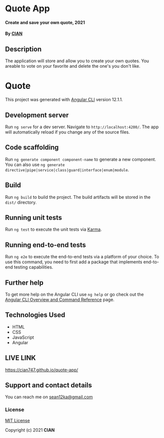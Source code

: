 # Quote App
#### Create and save your own quote, 2021
#### By **[CIAN](https://github.com/Cian747)**
## Description
The application will store and allow you to create your own quotes. You areable to vote on your favorite and delete the one's you don't like.
# Quote

This project was generated with [Angular CLI](https://github.com/angular/angular-cli) version 12.1.1.

## Development server

Run `ng serve` for a dev server. Navigate to `http://localhost:4200/`. The app will automatically reload if you change any of the source files.

## Code scaffolding

Run `ng generate component component-name` to generate a new component. You can also use `ng generate directive|pipe|service|class|guard|interface|enum|module`.

## Build

Run `ng build` to build the project. The build artifacts will be stored in the `dist/` directory.

## Running unit tests

Run `ng test` to execute the unit tests via [Karma](https://karma-runner.github.io).

## Running end-to-end tests

Run `ng e2e` to execute the end-to-end tests via a platform of your choice. To use this command, you need to first add a package that implements end-to-end testing capabilities.

## Further help

To get more help on the Angular CLI use `ng help` or go check out the [Angular CLI Overview and Command Reference](https://angular.io/cli) page.

## Technologies Used
* HTML
* CSS
* JavaScript
* Angular

## LIVE LINK
https://cian747.github.io/quote-app/
## Support and contact details
You can reach me on sean12ka@gmail.com
### License
[MIT License](https://github.com/Cian747/quote-app/blob/main/license.txt)

Copyright (c) 2021 **CIAN**
